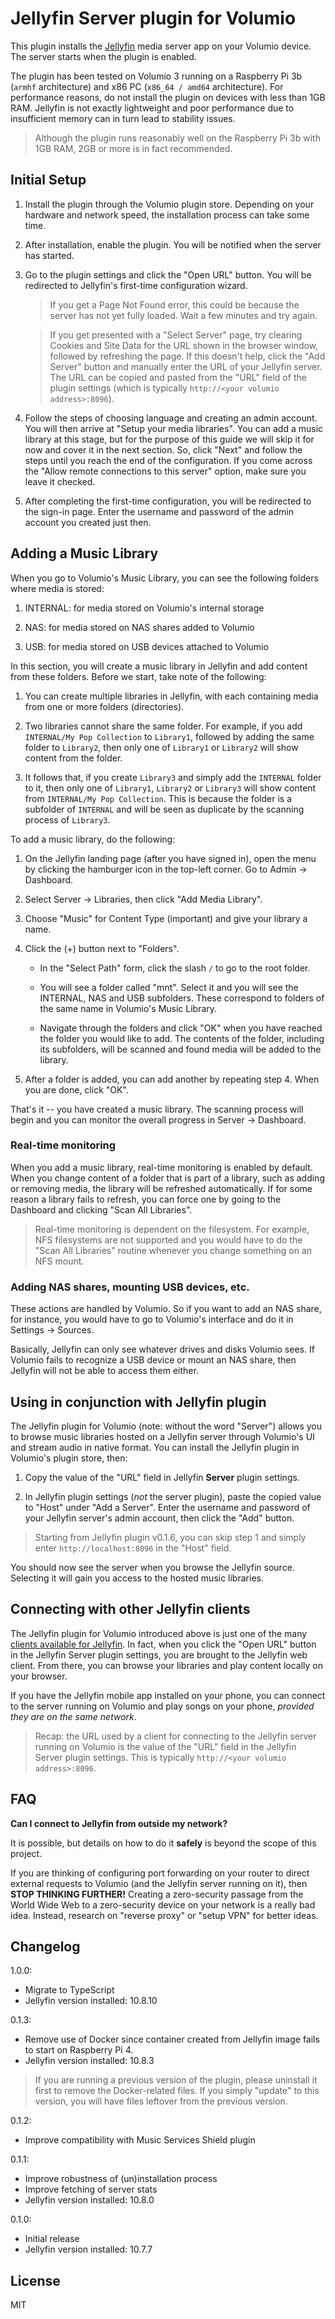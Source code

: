 # Jellyfin Server plugin for Volumio

This plugin installs the [Jellyfin](https://jellyfin.org/) media server app on your Volumio device. The server starts when the plugin is enabled.

The plugin has been tested on Volumio 3 running on a Raspberry Pi 3b (`armhf` architecture) and x86 PC (`x86_64 / amd64` architecture). For performance reasons, do not install the plugin on devices with less than 1GB RAM. Jellyfin is not exactly lightweight and poor performance due to insufficient memory can in turn lead to stability issues.

>Although the plugin runs reasonably well on the Raspberry Pi 3b with 1GB RAM, 2GB or more is in fact recommended.

## Initial Setup

1. Install the plugin through the Volumio plugin store. Depending on your hardware and network speed, the installation process can take some time.

2. After installation, enable the plugin. You will be notified when the server has started.

3. Go to the plugin settings and click the "Open URL" button. You will be redirected to Jellyfin's first-time configuration wizard.

    > If you get a Page Not Found error, this could be because the server has not yet fully loaded. Wait a few minutes and try again.

    > If you get presented with a "Select Server" page, try clearing Cookies and Site Data for the URL shown in the browser window, followed by refreshing the page. If this doesn't help, click the "Add Server" button and manually enter the URL of your Jellyfin server. The URL can be copied and pasted from the "URL" field of the plugin settings (which is typically `http://<your volumio address>:8096`).

4. Follow the steps of choosing language and creating an admin account. You will then arrive at "Setup your media libraries". You can add a music library at this stage, but for the purpose of this guide we will skip it for now and cover it in the next section. So, click "Next" and follow the steps until you reach the end of the configuration. If you come across the "Allow remote connections to this server" option, make sure you leave it checked.

5. After completing the first-time configuration, you will be redirected to the sign-in page. Enter the username and password of the admin account you created just then.

## Adding a Music Library

When you go to Volumio's Music Library, you can see the following folders where media is stored:

1. INTERNAL: for media stored on Volumio's internal storage

2. NAS: for media stored on NAS shares added to Volumio

3. USB: for media stored on USB devices attached to Volumio

In this section, you will create a music library in Jellyfin and add content from these folders. Before we start, take note of the following:

1. You can create multiple libraries in Jellyfin, with each containing media from one or more folders (directories).

2. Two libraries cannot share the same folder. For example, if you add `INTERNAL/My Pop Collection` to `Library1`, followed by adding the same folder to `Library2`, then only one of `Library1` or `Library2` will show content from the folder.

3. It follows that, if you create `Library3` and simply add the `INTERNAL` folder to it, then only one of `Library1`, `Library2` or `Library3` will show content from `INTERNAL/My Pop Collection`. This is because the folder is a subfolder of `INTERNAL` and will be seen as duplicate by the scanning process of `Library3`.

To add a music library, do the following:

1. On the Jellyfin landing page (after you have signed in), open the menu by clicking the hamburger icon in the top-left corner. Go to Admin -> Dashboard.

2. Select Server -> Libraries, then click "Add Media Library".

3. Choose "Music" for Content Type (important) and give your library a name. 

4. Click the (+) button next to "Folders".

    - In the "Select Path" form, click the slash `/` to go to the root folder.

    - You will see a folder called "mnt". Select it and you will see the INTERNAL, NAS and USB subfolders. These correspond to folders of the same name in Volumio's Music Library.

    - Navigate through the folders and click "OK" when you have reached the folder you would like to add. The contents of the folder, including its subfolders, will be scanned and found media will be added to the library.

5. After a folder is added, you can add another by repeating step 4. When you are done, click "OK".

That's it -- you have created a music library. The scanning process will begin and you can monitor the overall progress in Server -> Dashboard.

### Real-time monitoring

When you add a music library, real-time monitoring is enabled by default. When you change content of a folder that is part of a library, such as adding or removing media, the library will be refreshed automatically. If for some reason a library fails to refresh, you can force one by going to the Dashboard and clicking "Scan All Libraries".

>Real-time monitoring is dependent on the filesystem. For example, NFS filesystems are not supported and you would have to do the "Scan All Libraries" routine whenever you change something on an NFS mount.

### Adding NAS shares, mounting USB devices, etc.

These actions are handled by Volumio. So if you want to add an NAS share, for instance, you would have to go to Volumio's interface and do it in Settings -> Sources.

Basically, Jellyfin can only see whatever drives and disks Volumio sees. If Volumio fails to recognize a USB device or mount an NAS share, then Jellyfin will not be able to access them either.

## Using in conjunction with Jellyfin plugin

The Jellyfin plugin for Volumio (note: without the word "Server") allows you to browse music libraries hosted on a Jellyfin server through Volumio's UI and stream audio in native format. You can install the Jellyfin plugin in Volumio's plugin store, then:

1. Copy the value of the "URL" field in Jellyfin **Server** plugin settings.

2. In Jellyfin plugin settings (*not* the server plugin), paste the copied value to "Host" under "Add a Server". Enter the username and password of your Jellyfin server's admin account, then click the "Add" button.

> Starting from Jellyfin plugin v0.1.6, you can skip step 1 and simply enter `http://localhost:8096` in the "Host" field.

You should now see the server when you browse the Jellyfin source. Selecting it will gain you access to the hosted music libraries.

## Connecting with other Jellyfin clients

The Jellyfin plugin for Volumio introduced above is just one of the many [clients available for Jellyfin](https://jellyfin.org/clients/). In fact, when you click the "Open URL" button in the Jellyfin Server plugin settings, you are brought to the Jellyfin web client. From there, you can browse your libraries and play content locally on your browser.

If you have the Jellyfin mobile app installed on your phone, you can connect to the server running on Volumio and play songs on your phone, *provided they are on the same network*.

> Recap: the URL used by a client for connecting to the Jellyfin server running on Volumio is the value of the "URL" field in the Jellyfin Server plugin settings. This is typically `http://<your volumio address>:8096`.

## FAQ

**Can I connect to Jellyfin from outside my network?**

It is possible, but details on how to do it **safely** is beyond the scope of this project.

If you are thinking of configuring port forwarding on your router to direct external requests to Volumio (and the Jellyfin server running on it), then **STOP THINKING FURTHER!** Creating a zero-security passage from the World Wide Web to a zero-security device on your network is a really bad idea. Instead, research on "reverse proxy" or "setup VPN" for better ideas.

## Changelog

1.0.0:
- Migrate to TypeScript
- Jellyfin version installed: 10.8.10

0.1.3:
- Remove use of Docker since container created from Jellyfin image fails to start on Raspberry Pi 4.
- Jellyfin version installed: 10.8.3

> If you are running a previous version of the plugin, please uninstall it first to remove the Docker-related files. If you simply "update" to this version, you will have files leftover from the previous version.

0.1.2:
- Improve compatibility with Music Services Shield plugin

0.1.1:
- Improve robustness of (un)installation process
- Improve fetching of server stats
- Jellyfin version installed: 10.8.0

0.1.0:
- Initial release
- Jellyfin version installed: 10.7.7


## License

MIT